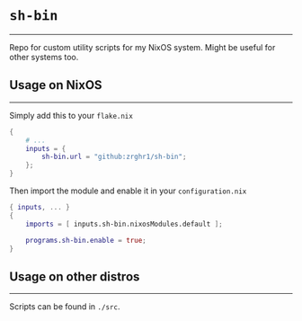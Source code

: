 # `sh-bin`
---
Repo for custom utility scripts for my NixOS system. Might be useful for other systems too.

## Usage on NixOS
---
Simply add this to your `flake.nix`
```nix
{
    # ...
    inputs = {
        sh-bin.url = "github:zrghr1/sh-bin";
    };
}
```
Then import the module and enable it in your `configuration.nix`
```nix
{ inputs, ... }
{
    imports = [ inputs.sh-bin.nixosModules.default ];

    programs.sh-bin.enable = true;
}
```

## Usage on other distros
---
Scripts can be found in `./src`.
